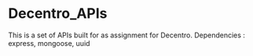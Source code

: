 # Decentro_APIs

This is a set of APIs built for as assignment for Decentro.
Dependencies : express, mongoose, uuid
